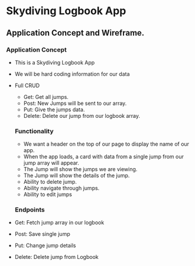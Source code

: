 # Skydiving Logbook App

## Application Concept and Wireframe.

### Application Concept
- This is a Skydiving Logbook App
- We will be hard coding information for our data
- Full CRUD
  - Get: Get all jumps.
  - Post: New Jumps will be sent to our array.
  - Put: Give the jumps data.
  - Delete: Delete our jump from our logbook array.

  ### Functionality
  - We want a header on the top of our page to display the name of our app.
  - When the app loads, a card with data from a single jump from our jump array will appear.
  - The Jump will show the jumps we are viewing.
  - The Jump will show the details of the jump.
  - Ability to delete jump.
  - Ability navigate through jumps.
  - Ability to edit jumps  
  
  ### Endpoints
- Get: Fetch jump array in our logbook
- Post: Save single jump 
- Put: Change jump details
- Delete: Delete jump from Logbook

